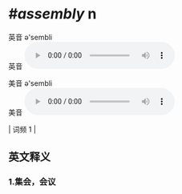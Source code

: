 # ***\#assembly*** n
英音 ə'sembli  
英音
<audio src="./media/assembly1.aac" controls="controls"></audio>

美音 ə'sembli  
美音
<audio src="./media/assembly2.aac" controls="controls"></audio>



| 词频 1 |  

英文释义
---
### 1.**集会，会议**  


